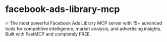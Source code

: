 # facebook-ads-library-mcp
🔥 The most powerful Facebook Ads Library MCP server with 15+ advanced tools for competitive intelligence, market analysis, and advertising insights. Built with FastMCP and completely FREE.

